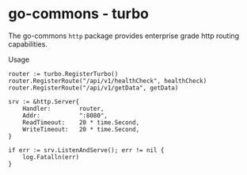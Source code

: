 # go-commons - turbo

The go-commons `http` package provides enterprise grade http routing capabilities.

Usage
```
router := turbo.RegisterTurbo()
router.RegisterRoute("/api/v1/healthCheck", healthCheck)
router.RegisterRoute("/api/v1/getData", getData)

srv := &http.Server{
    Handler:        router,
    Addr:           ":8080",
    ReadTimeout:    20 * time.Second,
	WriteTimeout:   20 * time.Second,
}

if err := srv.ListenAndServe(); err != nil {
    log.Fatalln(err)
}
```